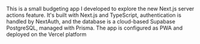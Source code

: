This is a small budgeting app I developed to explore the new Next.js server actions feature.
It's built with Next.js and TypeScript, authentication is handled by NextAuth, and the database is a cloud-based Supabase PostgreSQL, managed with Prisma. The app is configured as PWA and deployed on the Vercel platform
